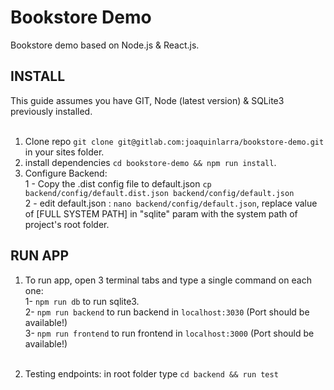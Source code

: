 # Bookstore Demo

Bookstore demo based on Node.js & React.js.

## INSTALL

This guide assumes you have GIT, Node (latest version) & SQLite3 previously installed.<br><br>

1) Clone repo `git clone git@gitlab.com:joaquinlarra/bookstore-demo.git` in your sites folder.<br>
2) install dependencies `cd bookstore-demo && npm run install`.<br>
3) Configure Backend:<br>
    1 - Copy the .dist config file to default.json `cp backend/config/default.dist.json backend/config/default.json`<br>
    2 - edit default.json : `nano backend/config/default.json`, replace value of [FULL SYSTEM PATH] in "sqlite" param with  the system path of project's root folder.
   

## RUN APP

1) To run app, open 3 terminal tabs and type a single command on each one:<br>
    1- `npm run db` to run sqlite3.<br>
    2- `npm run backend` to run backend in `localhost:3030` (Port should be available!)<br>
    3- `npm run frontend` to run frontend in `localhost:3000` (Port should be available!)<br><br>
    
2) Testing endpoints: in root folder type `cd backend && run test`<br>



